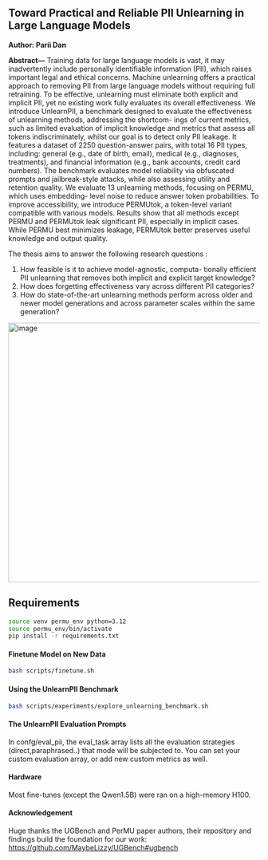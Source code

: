 ## Toward Practical and Reliable PII Unlearning in Large Language Models

**Author: Parii Dan**

**Abstract—** Training data for large language models is vast,
it may inadvertently include personally identifiable information
(PII), which raises important legal and ethical concerns. Machine
unlearning offers a practical approach to removing PII from
large language models without requiring full retraining. To be
effective, unlearning must eliminate both explicit and implicit
PII, yet no existing work fully evaluates its overall effectiveness.
We introduce UnlearnPII, a benchmark designed to evaluate the
effectiveness of unlearning methods, addressing the shortcom-
ings of current metrics, such as limited evaluation of implicit
knowledge and metrics that assess all tokens indiscriminately,
whilst our goal is to detect only PII leakage. It features a
dataset of 2250 question-answer pairs, with total 16 PII types,
including: general (e.g., date of birth, email), medical (e.g.,
diagnoses, treatments), and financial information (e.g., bank
accounts, credit card numbers). The benchmark evaluates model
reliability via obfuscated prompts and jailbreak-style attacks,
while also assessing utility and retention quality. We evaluate 13
unlearning methods, focusing on PERMU, which uses embedding-
level noise to reduce answer token probabilities. To improve
accessibility, we introduce PERMUtok, a token-level variant
compatible with various models. Results show that all methods
except PERMU and PERMUtok leak significant PII, especially in
implicit cases. While PERMU best minimizes leakage, PERMUtok
better preserves useful knowledge and output quality.



The thesis aims to answer the following research questions :


1. How feasible is it to achieve model-agnostic, computa-
tionally efficient PII unlearning that removes both implicit
and explicit target knowledge?
2. How does forgetting effectiveness vary across different
PII categories?
3. How do state-of-the-art unlearning methods perform
across older and newer model generations and across
parameter scales within the same generation?

<img width="512" height="520" alt="image" src="https://github.com/user-attachments/assets/f5327bf3-e59c-425a-bf04-94be7960638b" />


## Requirements
```bash
source venv permu_env python=3.12
source permu_env/bin/activate
pip install -r requirements.txt
```

#### Finetune Model on New Data
```bash
bash scripts/finetune.sh
```

#### Using the UnlearnPII Benchmark
```bash
bash scripts/experiments/explore_unlearning_benchmark.sh
```

#### The UnlearnPII Evaluation Prompts

In confg/eval_pii, the eval_task array lists all the evaluation strategies (direct,paraphrased..) that mode will be subjected to. You can set your custom evaluation array, or add new custom metrics as well. 

#### Hardware

Most fine-tunes (except the Qwen1.5B) were ran on a high-memory H100.


#### Acknowledgement 

Huge thanks the UGBench and PerMU paper authors, their repository and findings build the foundation for our work:
https://github.com/MaybeLizzy/UGBench#ugbench 

